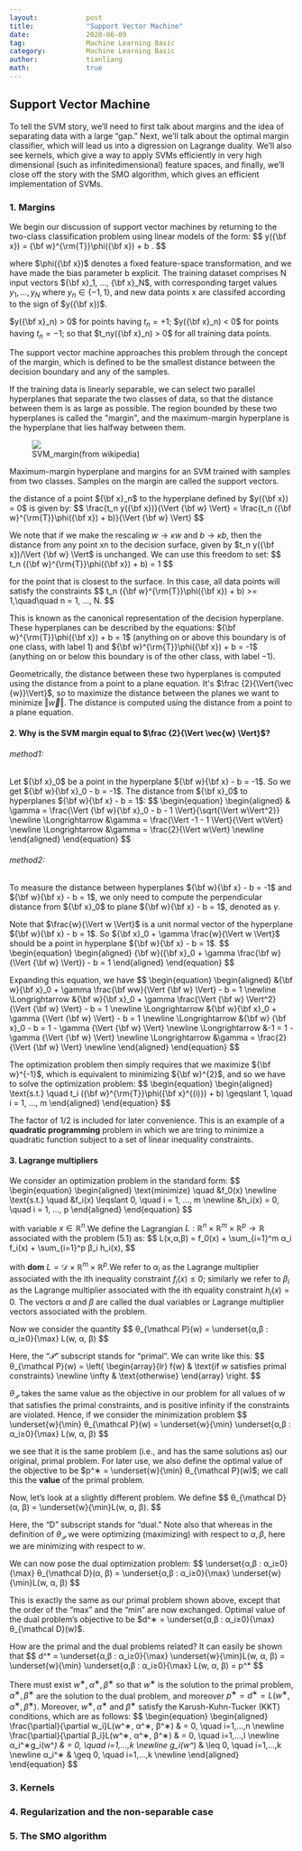 ```yaml
---
layout:            post
title:             "Support Vector Machine"
date:              2020-06-09
tag:               Machine Learning Basic
category:          Machine Learning Basic
author:            tianliang
math:              true
---
```

## Support Vector Machine

To tell the SVM story, we’ll need to first talk about margins and the idea of separating data with a large “gap.” Next, we’ll talk about the optimal margin classifier, which will lead us into a digression on Lagrange duality. We’ll also see kernels, which give a way to apply SVMs efficiently in very high dimensional (such as infinitedimensional) feature spaces, and finally, we’ll close off the story with the SMO algorithm, which gives an efficient implementation of SVMs.
### 1. Margins
We begin our discussion of support vector machines by returning to the two-class classification problem using linear models of the form:
\$$
y({\bf x}) = {\bf w}^{\rm{T}}\phi({\bf x}) + b .
$$

where $\phi({\bf x})$ denotes a fixed feature-space transformation, and we have made the bias parameter b explicit. The training dataset comprises N input vectors ${\bf x}_1, ..., {\bf x}_N$, with corresponding target values $y_1, ..., y_N$ where $y_n \in \{-1,1\}$, and new data points x are classifed according to the sign of $y({\bf x})$.

$y({\bf x}_n) > 0$ for points having $t_n = +1$; 
$y({\bf x}_n) < 0$ for points having $t_n = −1$; 
so that $t_ny({\bf x}_n) > 0$ for all training data points. 

The support vector machine approaches this problem through the concept of the margin, which is defined to be the smallest distance between the decision boundary and any of the samples.

If the training data is linearly separable, we can select two parallel hyperplanes that separate the two classes of data, so that the distance between them is as large as possible. The region bounded by these two hyperplanes is called the "margin", and the maximum-margin hyperplane is the hyperplane that lies halfway between them. 

<figure>
   <img src="{{ "/images/SVM_margin.png" | absolute_url }}" />
   <figcaption>SVM_margin(from wikipedia)</figcaption>
</figure>

Maximum-margin hyperplane and margins for an SVM trained with samples from two classes. Samples on the margin are called the support vectors.

the distance of a point ${\bf x}_n$ to the hyperplane defined by $y({\bf x}) = 0$ is given by:
\$$
\frac{t_n y({\bf x})}{\Vert {\bf w} \Vert} = \frac{t_n ({\bf w}^{\rm{T}}\phi({\bf x}) + b)}{\Vert {\bf w} \Vert}
$$

We note that if we make the rescaling $w → \kappa w$ and $b → \kappa b$,
then the distance from any point xn to the decision surface, given by $t_n y({\bf x})/\Vert {\bf w} \Vert$ is unchanged. We can use this freedom to set:
\$$
t_n ({\bf w}^{\rm{T}}\phi({\bf x}) + b) = 1
$$

for the point that is closest to the surface. In this case, all data points will satisfy the constraints
\$$
t_n ({\bf w}^{\rm{T}}\phi({\bf x}) + b) >= 1,\quad\quad n = 1, ..., N.
$$

This is known as the canonical representation of the decision hyperplane. These hyperplanes can be described by the equations:
${\bf w}^{\rm{T}}\phi({\bf x}) + b = 1$ (anything on or above this boundary is of one class, with label 1)
and
${\bf w}^{\rm{T}}\phi({\bf x}) + b = -1$ (anything on or below this boundary is of the other class, with label −1).

Geometrically, the distance between these two hyperplanes is computed using the distance from a point to a plane equation. It's $\frac {2}{\Vert{\vec {w}}\Vert}$, so to maximize the distance between the planes we want to minimize $\Vert \vec{w} \Vert$. The distance is computed using the distance from a point to a plane equation.

#### 2. Why is the SVM margin equal to $\frac {2}{\Vert \vec{w} \Vert}$?

###### method1:
Let ${\bf x}_0$ be a point in the hyperplane ${\bf w}{\bf x} - b = -1$. So we get ${\bf w}{\bf x}_0 - b = -1$. The distance from ${\bf x}_0$ to hyperplanes ${\bf w}{\bf x} - b = 1$:
\$$
\begin{equation}
 \begin{aligned}
& \gamma = \frac{\Vert {\bf w}{\bf x}_0 - b - 1 \Vert}{\sqrt{\Vert w\Vert^2}} \newline
\Longrightarrow &\gamma = \frac{\Vert -1 - 1 \Vert}{\Vert w\Vert} \newline
\Longrightarrow &\gamma = \frac{2}{\Vert w\Vert} \newline
 \end{aligned}
\end{equation}
$$

###### method2:
To measure the distance between hyperplanes ${\bf w}{\bf x} - b = -1$ and ${\bf w}{\bf x} - b = 1$, we only need to compute the perpendicular distance from ${\bf x}_0$ to plane ${\bf w}{\bf x} - b = 1$, denoted as $\gamma$.

Note that $\frac{w}{\Vert w \Vert}$ is a unit normal vector of the hyperplane ${\bf w}{\bf x} - b = 1$. So ${\bf x}_0 + \gamma \frac{w}{\Vert w \Vert}$ should be a point in hyperplane ${\bf w}{\bf x} - b = 1$.
\$$
\begin{equation}
 \begin{aligned}
{\bf w}({\bf x}_0 + \gamma \frac{\bf w}{\Vert {\bf w} \Vert}) - b = 1
 \end{aligned}
\end{equation}
$$

Expanding this equation, we have
\$$
\begin{equation}
 \begin{aligned}
&{\bf w}{\bf x}_0 + \gamma \frac{\bf ww}{\Vert {\bf w} \Vert} - b = 1 \newline
\Longrightarrow &{\bf w}{\bf x}_0 + \gamma \frac{\Vert {\bf w} \Vert^2}{\Vert {\bf w} \Vert} - b = 1 \newline
\Longrightarrow &{\bf w}{\bf x}_0 + \gamma {\Vert {\bf w} \Vert} - b = 1 \newline
\Longrightarrow &{\bf w} {\bf x}_0 - b = 1 - \gamma {\Vert {\bf w} \Vert} \newline
\Longrightarrow &-1 = 1 - \gamma {\Vert {\bf w} \Vert} \newline
\Longrightarrow &\gamma = \frac{2}{\Vert {\bf w} \Vert} \newline
 \end{aligned}
\end{equation}
$$

The optimization problem then simply requires that we maximize ${\bf w}^{-1}$, which is equivalent to minimizing ${\bf w}^{2}$, and so we have to solve the optimization problem:
\$$
\begin{equation}
 \begin{aligned}
\text{s.t.}  \quad t_i ({\bf w}^{\rm{T}}\phi({\bf x}^{(i)}) + b) \geqslant 1, \quad i = 1, ..., m
 \end{aligned}
\end{equation}
$$

The factor of $1/2$ is included for later convenience. This is an example of a **quadratic programming** problem in which we are tring to minimize a quadratic function subject to a set of linear inequality constraints. 

#### 3. Lagrange multipliers
We consider an optimization problem in the standard form:
\$$
\begin{equation}
 \begin{aligned}
\text{minimize} \quad &f_0(x) \newline
\text{s.t.} \quad &f_i(x) \leqslant 0, \quad i = 1, ..., m \newline
&h_i(x) = 0, \quad i = 1, ..., p
 \end{aligned}
\end{equation}
$$

with variable $x \in \mathbb R^n$.We define the Lagrangian $L : \mathbb R^n × \mathbb R^m × \mathbb R^p → \mathbb R$ associated with the problem (5.1) as:
\$$
L(x,α,β) = f_0(x) + \sum_{i=1}^m α_i f_i(x) + \sum_{i=1}^p β_i h_i(x),
$$

with **dom** $L = \mathcal D × \mathbb R^m × \mathbb R^p$.We refer to $α_i$ as the Lagrange multiplier associated with the ith inequality constraint $f_i(x) ≤ 0$; similarly we refer to $β_i$ as the Lagrange multiplier associated with the ith equality constraint $h_i(x) = 0$. The vectors $α$ and $β$ are called the dual variables or Lagrange multiplier vectors associated with the problem.

Now we consider the quantity
\$$
θ_{\mathcal P}(w) = \underset{α,β : α_i≥0}{\max} L(w, α, β)
$$

Here, the “$\mathcal P$” subscript stands for “primal”. We can write like this:
\$$
θ_{\mathcal P}(w) = \left\{
\begin{array}{lr}
f(w) & \text{if $w$ satisfies primal constraints} \newline
\infty & \text{otherwise}
\end{array} \right.
$$

$θ_{\mathcal P}$ takes the same value as the objective in our problem for all values of w that satisfies the primal constraints, and is positive infinity if the constraints are violated. Hence, if we consider the minimization problem
\$$
\underset{w}{\min} θ_{\mathcal P}(w) = \underset{w}{\min} \underset{α,β : α_i≥0}{\max} L(w, α, β)
$$

we see that it is the same problem (i.e., and has the same solutions as) our original, primal problem. For later use, we also define the optimal value of the objective to be $p^∗ = \underset{w}{\min} θ_{\mathcal P}(w)$; we call this the **value** of the primal problem.

Now, let’s look at a slightly different problem. We define
\$$
θ_{\mathcal D}(α, β) = \underset{w}{\min}L(w, α, β).
$$

Here, the “D” subscript stands for “dual.” Note also that whereas in the definition of $θ_{\mathcal P}$ we were optimizing (maximizing) with respect to $α, β$, here we are minimizing with respect to $w$.

We can now pose the dual optimization problem:
\$$
\underset{α,β : α_i≥0}{\max} θ_{\mathcal D}(α, β) = \underset{α,β : α_i≥0}{\max} \underset{w}{\min}L(w, α, β)
$$

This is exactly the same as our primal problem shown above, except that the order of the “max” and the “min” are now exchanged. Optimal value of the dual problem’s objective to be $d^∗ = \underset{α,β : α_i≥0}{\max} θ_{\mathcal D}(w)$.

How are the primal and the dual problems related? It can easily be shown that
\$$
d^* = \underset{α,β : α_i≥0}{\max} \underset{w}{\min}L(w, α, β) = \underset{w}{\min} \underset{α,β : α_i≥0}{\max} L(w, α, β) = p^*
$$

There must exist $w^∗, α^∗, β^∗$ so that $w^∗$ is the solution to the primal problem, $α^∗, β^∗$ are the solution to the dual problem, and moreover $p^∗ = d^∗ = L(w^∗, α^∗, β^∗)$. Moreover, $w^∗, α^∗$ and $β^∗$ satisfy the Karush-Kuhn-Tucker (KKT) conditions, which are as follows:
\$$
\begin{equation}
 \begin{aligned}
\frac{\partial}{\partial w_i}L(w^∗, α^∗, β^∗) & = 0, \quad i=1,...,n \newline
\frac{\partial}{\partial β_i}L(w^∗, α^∗, β^∗) & = 0, \quad i=1,...,l \newline
α_i^∗g_i(w^*) & = 0, \quad i=1,...,k \newline
g_i(w^*) & \leq 0, \quad i=1,...,k \newline
α_i^∗ & \geq 0, \quad i=1,...,k \newline
 \end{aligned}
\end{equation}
$$


### 3. Kernels
### 4. Regularization and the non-separable case
### 5. The SMO algorithm






